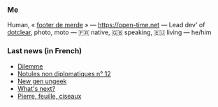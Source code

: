 ### Me

Human, « [footer de merde](https://open-time.net/post/2013/07/17/La-veritable-histoire-du-Footer-de-merde-) » — https://open-time.net — Lead dev' of [dotclear](https://git.dotclear.org/dev/dotclear), photo, moto — 🇫🇷 native, 🇬🇧 speaking, 🇪🇺 living — he/him

### Last news (in French)

<!-- BLOG-POST-LIST:START -->
- [Dilemme](https://open-time.net/post/2022/06/11/Dilemme)
- [Notules non diplomatiques n° 12](https://open-time.net/post/2022/06/10/Notules-non-diplomatiques-n-12)
- [New gen ungeek](https://open-time.net/post/2022/06/09/New-gen-ungeek)
- [What&#39;s next?](https://open-time.net/post/2022/06/08/What-s-next)
- [Pierre, feuille, ciseaux](https://open-time.net/post/2022/06/07/Pierre-feuille-ciseaux)
<!-- BLOG-POST-LIST:END -->
